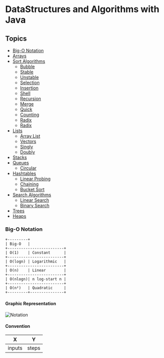 # DataStructures and Algorithms with Java

## Topics
- [Big-O Notation](#graphic-representation)
- [Arrays](src/Arrays/README.md)
- [Sort Algorithms](src/SortAlgorithms/README.md)
    - [Bubble](src/SortAlgorithms/README.md#bubble-sort)
    - [Stable](src/SortAlgorithms/README.md#unstable-sort-vs-stable-sort-theory)
    - [Unstable](src/SortAlgorithms/README.md#unstable-sort-vs-stable-sort-theory)
    - [Selection](src/SortAlgorithms/README.md#selection-sort)
    - [Insertion](src/SortAlgorithms/README.md#insertion-sort)
    - [Shell](src/SortAlgorithms/README.md#shell-sort)
    - [Recursion](src/SortAlgorithms/README.md#recursive)
    - [Merge](src/SortAlgorithms/README.md#merge-sort)
    - [Quick]()
    - [Counting]()
    - [Radix]()
    - [Radix]()
- [Lists]()
    - [Array List]()
    - [Vectors]()
    - [Singly]()
    - [Doubly]()
- [Stacks]()
- [Queues]()
    - [Circular]()
- [Hashtables]()
    - [Linear Probing]()
    - [Chaining]()
    - [Bucket Sort]()
- [Search Algorithms]()
    -  [Linear Search]()
    -  [Binary Search]()
- [Trees]()
- [Heaps]()


### Big-O Notation
```text
+---------+
| Big-O   |
+-------------------------+
| O(1)    | Constant      |
+-------------------------+
| O(logn) | Logarithmic   |
+-------------------------+
| O(n)    | Linear        |
+-------------------------+
| O(nlogn)| n log-start n |
+-------------------------+
| O(n²)   | Quadratic     |
+---------+---------------+
```
#### Graphic Representation
![Notation](https://upload.wikimedia.org/wikipedia/commons/thumb/7/7e/Comparison_computational_complexity.svg/250px-Comparison_computational_complexity.svg.png "Graphic")
#### Convention
| X | Y |
|---|---|
| inputs  | steps  |